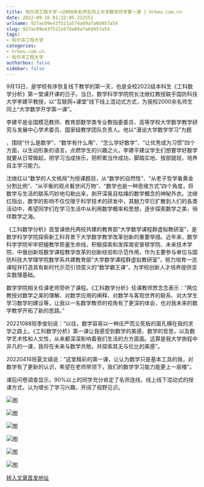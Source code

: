```yaml
---
title: 哈尔滨工程大学->2000余名师生同上大学数学开学第一课 | hrbeu.com.cn
date: 2022-09-16 01:22:05.322551
urlname: 927ac09e43f521a574a09afa6d457a54
slug: 927ac09e43f521a574a09afa6d457a54
tags: 
- 哈尔滨工程大学
categories:
- hrbeu.com.cn
- 哈尔滨工程大学
authorbox: false
sidebar: false
---
```

9月13日，是学校有序恢复线下教学的第一天，也是全校2022级本科生《工科数学分析》第一堂课开课的日子。当日，数学科学学院院长沈继红教授联手国防科技大学李建平教授，以“互联网+课堂”线下线上混动式方式，为我校2000余名师生同上“大学数学开学第一课”。

李建平是全国模范教师、教育部数学类专业教指委委员、高等学校大学数学教学研究与发展中心学术委员、国家级教学团队负责人。他以“漫谈大学数学学习”为题
<!--more-->
，围绕“什么是数学”、“数学有什么用”、“怎么学好数学”、“让优秀成为习惯”四个方面，以生动形象的语言，点燃学生的兴趣之火。李建平建议学生们想要学好数学就要从日常做起，把学习当成快乐，把积累当作成功，脚踏实地、按部就班，培养自主学习能力。

沈继红以“数学的人文格局”为授课题目，从“数学的自然性”、“从老子哲学看黄金分割比例”、“从平衡的观点看世间万物”、“数学也是一种思维方式”四个角度，将数学与生活的联系巧妙地勾勒出来，剥开深奥且枯燥的数学概念的神秘外衣。沈继红指出，数学的影响不仅仅限于科学技术的研发中，其魅力早已扩散到人们的各类活动中，希望同学们在学习生活中从利用数学概率和思想，逐步探索数学之美，徜徉数学之海。

《工科数学分析》首堂课依托两校共建的教育部“大学数学课程群虚拟教研室”，是数学科学学院探索新工科背景下大学数学教学改革创新的重要举措。近年来，数学科学学院牢牢把握教学质量生命线，积极探索和发挥南安普顿学院、未来技术学院、中俄创新班数学课程教学改革的创新经验和示范作用，作为主要参与单位与国防科技大学理学院数学系共建教育部“大学数学课程群虚拟教研室”，努力培育一流课程并打造具有新时代示范引领意义的“数学霸王课”，为学校创新人才培养提供坚实数理基础。

数学学院相关任课老师旁听了课程。《工科数学分析》任课教师贾念念表示：“两位教授对数学之美的理解、对数学应用的阐释、对数学与客观世界的联系、对大学生学习数学的建议等，让我以一名数学教师的视角有了更深的体会，也对我未来的数学教学开拓了新的思路。”

20221088班季俊钊说：“以往，数学容易以一种庄严而又死板的面孔横在我的求学之路上。《工科数学分析》第一课让我感受到数学的美感、数学的哲思，以及数学艺术性和人文性，从来都深深影响着我们生活的方方面面。这算是我大学旅程中非凡的一课，我将在未来与数学共勉，并探索其无与伦比的美感”。

20220416班夏文祺说：“这堂精彩的第一课，让认为数学只是基本工具的我，对数学有了更新的认识，希望在老师带领下，我们的数学学习能力能更上一层楼”。

课后问卷调查显示，90%以上的同学充分肯定了名师连线，线上线下混动式的授课方式，认为增长了学习兴趣，开阔了视野见识。

![图](http://gongxue.cn/__local/4/F6/53/028F9FCCE2D38DC73D5B0150014_E802720D_96D6.jpg)

![图](http://gongxue.cn/__local/E/E8/D8/A4334764C3FF7A864FB1257A8A3_9229AFCC_A149.jpg)

![图](http://gongxue.cn/__local/E/7B/EF/E2D5CDDBA219D970CFB6C7D2493_05FA23B2_A1D9.jpg)

![图](http://gongxue.cn/__local/F/8F/2C/12E07381C6DC97FE319F86C6505_286E81B0_9B13.jpg)

![图](http://gongxue.cn/__local/A/F7/53/B9AE35CF522708C4B9EAA85B464_875B01DB_1A983.jpg)

![图](http://gongxue.cn/__local/6/09/21/C8B7AC7EB165971E17D5439E357_7210A38C_BBDE.jpg)

[转入文章首发地址](http://gongxue.cn/info/1141/72873.htm)